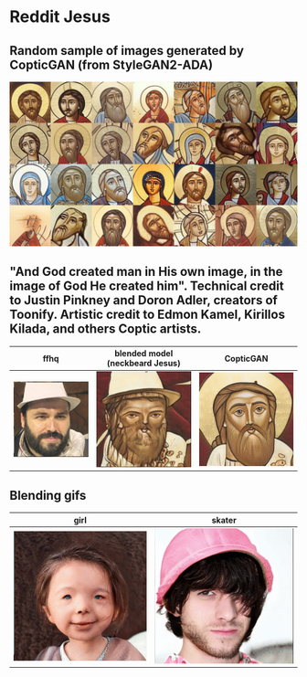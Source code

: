 # Reddit Jesus
## Random sample of images generated by CopticGAN (from StyleGAN2-ADA)
![](fakes.jpg)
## "And God created man in His own image, in the image of God He created him". Technical credit to Justin Pinkney and Doron Adler, creators of Toonify. Artistic credit to Edmon Kamel, Kirillos Kilada, and others Coptic artists.
| ffhq | blended model (neckbeard Jesus) | CopticGAN |
| ------------------ | -------------------------- | ---------------- |
| ![](neckbeard.png) | ![](neckbeard%20jesus.png) | ![](jesus.png) |
## Blending gifs
| girl | skater |
| ------------- | --------------- |
| ![](girl.gif) | ![](skater.gif) |
